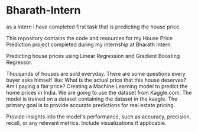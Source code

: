 # Bharath-Intern
as a intern i have completed first task that is predicting the house price.

This repository contains the code and resources for my House Price Prediction project completed during my internship at Bharath Intern.

Predicting house prices using Linear Regression and Gradient Boosting Regressor.

Thousands of houses are sold everyday. There are some questions every buyer asks himself like: What is the actual price that this house deserves? Am I paying a fair price?
Creating a Machine Learning model to predict the home prices in India. We are going to use the dataset from Kaggle.com.
The model is trained on a dataset containing the dataset in the kaagle. 
The primary goal is to provide accurate predictions for real estate pricing.

Provide insights into the model's performance, such as accuracy, precision, recall, or any relevant metrics. Include visualizations if applicable.
